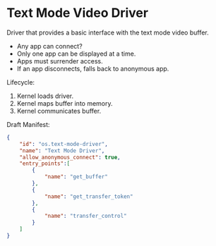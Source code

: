 # Text Mode Video Driver

Driver that provides a basic interface with the text mode video buffer.

- Any app can connect?
- Only one app can be displayed at a time.
- Apps must surrender access.
- If an app disconnects, falls back to anonymous app.

Lifecycle:

1. Kernel loads driver.
2. Kernel maps buffer into memory.
3. Kernel communicates buffer.

Draft Manifest:

```json
{
    "id": "os.text-mode-driver",
    "name": "Text Mode Driver",
    "allow_anonymous_connect": true,
    "entry_points":[
        {
            "name": "get_buffer"
        },
        {
            "name": "get_transfer_token" 
        },
        {
            "name": "transfer_control"
        }
    ]
}
```